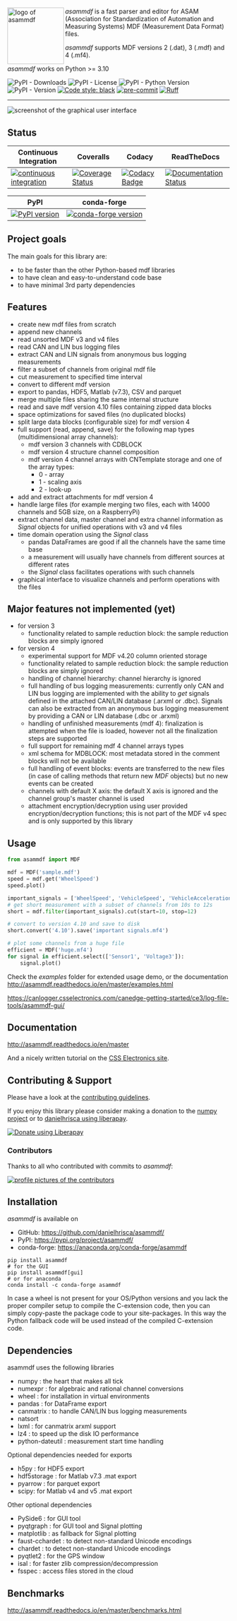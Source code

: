 #

<img align="left" src="https://raw.githubusercontent.com/danielhrisca/asammdf/master/asammdf.png" alt="logo of asammdf" width="128" height="128" />

_asammdf_ is a fast parser and editor for ASAM (Association for Standardization of Automation and Measuring Systems) MDF (Measurement Data Format) files.

_asammdf_ supports MDF versions 2 (.dat), 3 (.mdf) and 4 (.mf4).

_asammdf_ works on Python >= 3.10

![PyPI - Downloads](https://img.shields.io/pypi/dm/asammdf)
![PyPI - License](https://img.shields.io/pypi/l/asammdf)
![PyPI - Python Version](https://img.shields.io/pypi/pyversions/asammdf)
![PyPI - Version](https://img.shields.io/pypi/v/asammdf)
[![Code style: black](https://img.shields.io/badge/code%20style-black-000000.svg)](https://github.com/psf/black)
[![pre-commit](https://img.shields.io/badge/pre--commit-enabled-brightgreen?logo=pre-commit)](https://github.com/pre-commit/pre-commit)
[![Ruff](https://img.shields.io/endpoint?url=https://raw.githubusercontent.com/astral-sh/ruff/main/assets/badge/v2.json)](https://github.com/astral-sh/ruff)

---

![screenshot of the graphical user interface](https://raw.githubusercontent.com/danielhrisca/asammdf/master/gui.png)

## Status

| Continuous Integration                                                                                                                                                                      | Coveralls                                                                                                                                                            | Codacy                                                                                                                                                                                                                                                       | ReadTheDocs                                                                                                                                     |
| ------------------------------------------------------------------------------------------------------------------------------------------------------------------------------------------- | -------------------------------------------------------------------------------------------------------------------------------------------------------------------- | ------------------------------------------------------------------------------------------------------------------------------------------------------------------------------------------------------------------------------------------------------------ | ----------------------------------------------------------------------------------------------------------------------------------------------- |
| [![continuous integration](https://github.com/danielhrisca/asammdf/actions/workflows/main.yml/badge.svg?branch=master)](https://github.com/danielhrisca/asammdf/actions/workflows/main.yml) | [![Coverage Status](https://coveralls.io/repos/github/danielhrisca/asammdf/badge.svg?branch=master)](https://coveralls.io/github/danielhrisca/asammdf?branch=master) | [![Codacy Badge](https://api.codacy.com/project/badge/Grade/a3da21da90ca43a5b72fc24b56880c99?branch=master)](https://www.codacy.com/app/danielhrisca/asammdf?utm_source=github.com&utm_medium=referral&utm_content=danielhrisca/asammdf&utm_campaign=badger) | [![Documentation Status](http://readthedocs.org/projects/asammdf/badge/?version=master)](http://asammdf.readthedocs.io/en/master/?badge=stable) |

| PyPI                                                                                      | conda-forge                                                                                                                     |
| ----------------------------------------------------------------------------------------- | ------------------------------------------------------------------------------------------------------------------------------- |
| [![PyPI version](https://badge.fury.io/py/asammdf.svg)](https://badge.fury.io/py/asammdf) | [![conda-forge version](https://anaconda.org/conda-forge/asammdf/badges/version.svg)](https://anaconda.org/conda-forge/asammdf) |

## Project goals

The main goals for this library are:

- to be faster than the other Python-based mdf libraries
- to have clean and easy-to-understand code base
- to have minimal 3rd party dependencies

## Features

- create new mdf files from scratch
- append new channels
- read unsorted MDF v3 and v4 files
- read CAN and LIN bus logging files
- extract CAN and LIN signals from anonymous bus logging measurements
- filter a subset of channels from original mdf file
- cut measurement to specified time interval
- convert to different mdf version
- export to pandas, HDF5, Matlab (v7.3), CSV and parquet
- merge multiple files sharing the same internal structure
- read and save mdf version 4.10 files containing zipped data blocks
- space optimizations for saved files (no duplicated blocks)
- split large data blocks (configurable size) for mdf version 4
- full support (read, append, save) for the following map types (multidimensional array channels):
  - mdf version 3 channels with CDBLOCK
  - mdf version 4 structure channel composition
  - mdf version 4 channel arrays with CNTemplate storage and one of the array types:
    - 0 - array
    - 1 - scaling axis
    - 2 - look-up
- add and extract attachments for mdf version 4
- handle large files (for example merging two files, each with 14000 channels and 5GB size, on a RaspberryPi)
- extract channel data, master channel and extra channel information as _Signal_ objects for unified operations with v3 and v4 files
- time domain operation using the _Signal_ class
  - pandas DataFrames are good if all the channels have the same time base
  - a measurement will usually have channels from different sources at different rates
  - the _Signal_ class facilitates operations with such channels
- graphical interface to visualize channels and perform operations with the files

## Major features not implemented (yet)

- for version 3
  - functionality related to sample reduction block: the sample reduction blocks are simply ignored
- for version 4
  - experimental support for MDF v4.20 column oriented storage
  - functionality related to sample reduction block: the sample reduction blocks are simply ignored
  - handling of channel hierarchy: channel hierarchy is ignored
  - full handling of bus logging measurements: currently only CAN and LIN bus logging are implemented with the
    ability to _get_ signals defined in the attached CAN/LIN database (.arxml or .dbc). Signals can also
    be extracted from an anonymous bus logging measurement by providing a CAN or LIN database (.dbc or .arxml)
  - handling of unfinished measurements (mdf 4): finalization is attempted when the file is loaded, however
    not all the finalization steps are supported
  - full support for remaining mdf 4 channel arrays types
  - xml schema for MDBLOCK: most metadata stored in the comment blocks will not be available
  - full handling of event blocks: events are transferred to the new files (in case of calling methods
    that return new _MDF_ objects) but no new events can be created
  - channels with default X axis: the default X axis is ignored and the channel group's master channel
    is used
  - attachment encryption/decryption using user provided encryption/decryption functions; this is not
    part of the MDF v4 spec and is only supported by this library

## Usage

```python
from asammdf import MDF

mdf = MDF('sample.mdf')
speed = mdf.get('WheelSpeed')
speed.plot()

important_signals = ['WheelSpeed', 'VehicleSpeed', 'VehicleAcceleration']
# get short measurement with a subset of channels from 10s to 12s
short = mdf.filter(important_signals).cut(start=10, stop=12)

# convert to version 4.10 and save to disk
short.convert('4.10').save('important signals.mf4')

# plot some channels from a huge file
efficient = MDF('huge.mf4')
for signal in efficient.select(['Sensor1', 'Voltage3']):
    signal.plot()
```

Check the _examples_ folder for extended usage demo, or the documentation
<http://asammdf.readthedocs.io/en/master/examples.html>

<https://canlogger.csselectronics.com/canedge-getting-started/ce3/log-file-tools/asammdf-gui/>

## Documentation

<http://asammdf.readthedocs.io/en/master>

And a nicely written tutorial on the [CSS Electronics site](https://canlogger.csselectronics.com/canedge-getting-started/ce3/log-file-tools/asammdf-gui/).

## Contributing & Support

Please have a look at the [contributing guidelines](CONTRIBUTING.md).

If you enjoy this library please consider making a donation to the
[numpy project](https://numfocus.org/donate-to-numpy) or to [danielhrisca using liberapay](https://liberapay.com/danielhrisca/donate).

[![Donate using Liberapay](https://liberapay.com/assets/widgets/donate.svg)](https://liberapay.com/danielhrisca/donate)

### Contributors

Thanks to all who contributed with commits to _asammdf_:

[![profile pictures of the contributors](https://contrib.rocks/image?repo=danielhrisca/asammdf)](https://github.com/danielhrisca/asammdf/graphs/contributors)

## Installation

_asammdf_ is available on

- GitHub: <https://github.com/danielhrisca/asammdf/>
- PyPI: <https://pypi.org/project/asammdf/>
- conda-forge: <https://anaconda.org/conda-forge/asammdf>

```shell
pip install asammdf
# for the GUI
pip install asammdf[gui]
# or for anaconda
conda install -c conda-forge asammdf
```

In case a wheel is not present for your OS/Python versions and you
lack the proper compiler setup to compile the C-extension code, then
you can simply copy-paste the package code to your site-packages. In this
way the Python fallback code will be used instead of the compiled C-extension code.

## Dependencies

asammdf uses the following libraries

- numpy : the heart that makes all tick
- numexpr : for algebraic and rational channel conversions
- wheel : for installation in virtual environments
- pandas : for DataFrame export
- canmatrix : to handle CAN/LIN bus logging measurements
- natsort
- lxml : for canmatrix arxml support
- lz4 : to speed up the disk IO performance
- python-dateutil : measurement start time handling

Optional dependencies needed for exports

- h5py : for HDF5 export
- hdf5storage : for Matlab v7.3 .mat export
- pyarrow : for parquet export
- scipy: for Matlab v4 and v5 .mat export

Other optional dependencies

- PySide6 : for GUI tool
- pyqtgraph : for GUI tool and Signal plotting
- matplotlib : as fallback for Signal plotting
- faust-cchardet : to detect non-standard Unicode encodings
- chardet : to detect non-standard Unicode encodings
- pyqtlet2 : for the GPS window
- isal : for faster zlib compression/decompression
- fsspec : access files stored in the cloud

## Benchmarks

<http://asammdf.readthedocs.io/en/master/benchmarks.html>
